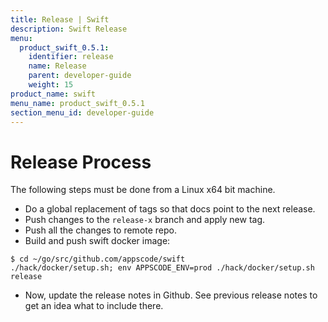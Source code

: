 ```yaml
---
title: Release | Swift
description: Swift Release
menu:
  product_swift_0.5.1:
    identifier: release    
    name: Release
    parent: developer-guide
    weight: 15
product_name: swift
menu_name: product_swift_0.5.1
section_menu_id: developer-guide
---
```

# Release Process

The following steps must be done from a Linux x64 bit machine.

- Do a global replacement of tags so that docs point to the next release.
- Push changes to the `release-x` branch and apply new tag.
- Push all the changes to remote repo.
- Build and push swift docker image:
```console
$ cd ~/go/src/github.com/appscode/swift
./hack/docker/setup.sh; env APPSCODE_ENV=prod ./hack/docker/setup.sh release
```

- Now, update the release notes in Github. See previous release notes to get an idea what to include there.
